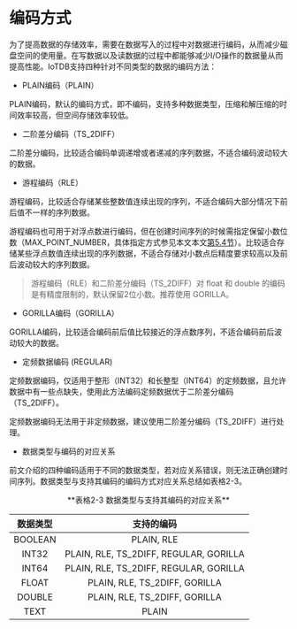 <!--

    Licensed to the Apache Software Foundation (ASF) under one
    or more contributor license agreements.  See the NOTICE file
    distributed with this work for additional information
    regarding copyright ownership.  The ASF licenses this file
    to you under the Apache License, Version 2.0 (the
    "License"); you may not use this file except in compliance
    with the License.  You may obtain a copy of the License at
    
        http://www.apache.org/licenses/LICENSE-2.0
    
    Unless required by applicable law or agreed to in writing,
    software distributed under the License is distributed on an
    "AS IS" BASIS, WITHOUT WARRANTIES OR CONDITIONS OF ANY
    KIND, either express or implied.  See the License for the
    specific language governing permissions and limitations
    under the License.

-->

# 编码方式

为了提高数据的存储效率，需要在数据写入的过程中对数据进行编码，从而减少磁盘空间的使用量。在写数据以及读数据的过程中都能够减少I/O操作的数据量从而提高性能。IoTDB支持四种针对不同类型的数据的编码方法：

* PLAIN编码（PLAIN）

PLAIN编码，默认的编码方式，即不编码，支持多种数据类型，压缩和解压缩的时间效率较高，但空间存储效率较低。

* 二阶差分编码（TS_2DIFF）

二阶差分编码，比较适合编码单调递增或者递减的序列数据，不适合编码波动较大的数据。

* 游程编码（RLE）

游程编码，比较适合存储某些整数值连续出现的序列，不适合编码大部分情况下前后值不一样的序列数据。

游程编码也可用于对浮点数进行编码，但在创建时间序列的时候需指定保留小数位数（MAX_POINT_NUMBER，具体指定方式参见本文本文[第5.4节](../Operation%20Manual/SQL%20Reference.md)）。比较适合存储某些浮点数值连续出现的序列数据，不适合存储对小数点后精度要求较高以及前后波动较大的序列数据。

> 游程编码（RLE）和二阶差分编码（TS_2DIFF）对 float 和 double 的编码是有精度限制的，默认保留2位小数。推荐使用 GORILLA。

* GORILLA编码（GORILLA）

GORILLA编码，比较适合编码前后值比较接近的浮点数序列，不适合编码前后波动较大的数据。

* 定频数据编码 (REGULAR)

定频数据编码，仅适用于整形（INT32）和长整型（INT64）的定频数据，且允许数据中有一些点缺失，使用此方法编码定频数据优于二阶差分编码（TS_2DIFF）。

定频数据编码无法用于非定频数据，建议使用二阶差分编码（TS_2DIFF）进行处理。

* 数据类型与编码的对应关系

前文介绍的四种编码适用于不同的数据类型，若对应关系错误，则无法正确创建时间序列。数据类型与支持其编码的编码方式对应关系总结如表格2-3。

<center> **表格2-3 数据类型与支持其编码的对应关系**

|数据类型	|支持的编码|
|:---:|:---:|
|BOOLEAN|	PLAIN, RLE|
|INT32	|PLAIN, RLE, TS_2DIFF, REGULAR, GORILLA|
|INT64	|PLAIN, RLE, TS_2DIFF, REGULAR, GORILLA|
|FLOAT	|PLAIN, RLE, TS_2DIFF, GORILLA|
|DOUBLE	|PLAIN, RLE, TS_2DIFF, GORILLA|
|TEXT	|PLAIN|

</center>

